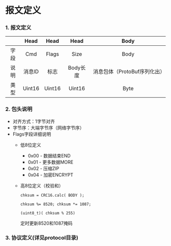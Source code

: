 # 报文定义

### 1. 报文定义

|      |  Head  |  Head  |  Head  |        Body        |
| :--: | :----: | :----: | :----: | :----------------: |
|  字段  |  Cmd   | Flags  |  Size  |        Body        |
|  说明  |  消息ID  |   标志   | Body长度 | 消息包体（ProtoBuf序列化出） |
|  类型  | Uint16 | Uint16 | Uint16 |        Byte        |



### 2. 包头说明

- 对齐方式：1字节对齐
- 字节序：大端字节序（网络字节序）
- Flags字段详细说明
  - 低8位定义
    - 0x00 - 数据结束END
    - 0x01 - 更多数据MORE
    - 0x02 - 压缩ZIP
    - 0x04 - 加密ENCRYPT

  - 高8位定义（校验和）

    `chksum = CRC16.calc( BODY );`

    `chksum %= 8520; chksum *= 1087;`

    `(uint8_t)( chksum % 255)`

    定时更新8520和1087掩码



### 3. 协议定义(详见protocol目录)
